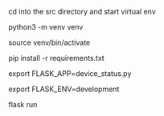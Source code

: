 cd into the src directory and start virtual env

python3 -m venv venv

source venv/bin/activate

pip install -r requirements.txt

export FLASK_APP=device_status.py

export FLASK_ENV=development

flask run

